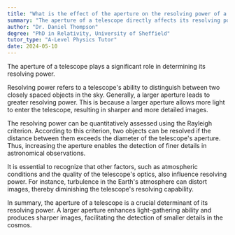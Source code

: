 ```yaml
---
title: "What is the effect of the aperture on the resolving power of a telescope?"
summary: "The aperture of a telescope directly affects its resolving power."
author: "Dr. Daniel Thompson"
degree: "PhD in Relativity, University of Sheffield"
tutor_type: "A-Level Physics Tutor"
date: 2024-05-10
---
```


The aperture of a telescope plays a significant role in determining its resolving power.

Resolving power refers to a telescope's ability to distinguish between two closely spaced objects in the sky. Generally, a larger aperture leads to greater resolving power. This is because a larger aperture allows more light to enter the telescope, resulting in sharper and more detailed images.

The resolving power can be quantitatively assessed using the Rayleigh criterion. According to this criterion, two objects can be resolved if the distance between them exceeds the diameter of the telescope's aperture. Thus, increasing the aperture enables the detection of finer details in astronomical observations.

It is essential to recognize that other factors, such as atmospheric conditions and the quality of the telescope's optics, also influence resolving power. For instance, turbulence in the Earth's atmosphere can distort images, thereby diminishing the telescope's resolving capability.

In summary, the aperture of a telescope is a crucial determinant of its resolving power. A larger aperture enhances light-gathering ability and produces sharper images, facilitating the detection of smaller details in the cosmos.
    